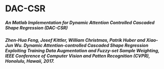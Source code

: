 # DAC-CSR

##### An Matlab Implementation for Dynamic Attention Controlled Cascaded Shape Regression (DAC-CSR)

##### Zhen-Hua Feng, Josef Kittler, William Christmas, Patrik Huber and Xiao-Jun Wu. Dynamic Attention-controlled Cascaded Shape Regression Exploiting Training Data Augmentation and Fuzzy-set Sample Weighting, IEEE Conference of Computer Vision and Patten Recognition (CVPR), Honolulu, Hawaii, 2017.
